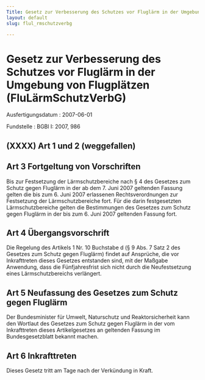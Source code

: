 ```yaml
---
Title: Gesetz zur Verbesserung des Schutzes vor Fluglärm in der Umgebung von  Flugplätzen
layout: default
slug: flul_rmschutzverbg

---
```


# Gesetz zur Verbesserung des Schutzes vor Fluglärm in der Umgebung von  Flugplätzen (FluLärmSchutzVerbG)

Ausfertigungsdatum
:   2007-06-01

Fundstelle
:   BGBl I: 2007, 986



## (XXXX) Art 1 und 2 (weggefallen)


## Art 3 Fortgeltung von Vorschriften

Bis zur Festsetzung der Lärmschutzbereiche nach § 4 des Gesetzes zum
Schutz gegen Fluglärm in der ab dem 7. Juni 2007 geltenden Fassung
gelten die bis zum 6. Juni 2007 erlassenen Rechtsverordnungen zur
Festsetzung der Lärmschutzbereiche fort. Für die darin festgesetzten
Lärmschutzbereiche gelten die Bestimmungen des Gesetzes zum Schutz
gegen Fluglärm in der bis zum 6. Juni 2007 geltenden Fassung fort.


## Art 4 Übergangsvorschrift

Die Regelung des Artikels 1 Nr. 10 Buchstabe d (§ 9 Abs. 7 Satz 2 des
Gesetzes zum Schutz gegen Fluglärm) findet auf Ansprüche, die vor
Inkrafttreten dieses Gesetzes entstanden sind, mit der Maßgabe
Anwendung, dass die Fünfjahresfrist sich nicht durch die
Neufestsetzung eines Lärmschutzbereichs verlängert.


## Art 5 Neufassung des Gesetzes zum Schutz gegen Fluglärm

Der Bundesminister für Umwelt, Naturschutz und Reaktorsicherheit kann
den Wortlaut des Gesetzes zum Schutz gegen Fluglärm in der vom
Inkrafttreten dieses Artikelgesetzes an geltenden Fassung im
Bundesgesetzblatt bekannt machen.


## Art 6 Inkrafttreten

Dieses Gesetz tritt am Tage nach der Verkündung in Kraft.

